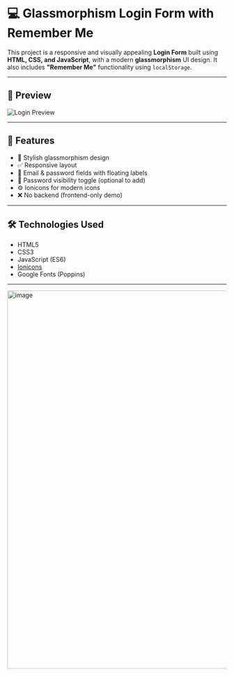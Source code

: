 # 💻 Glassmorphism Login Form with Remember Me

This project is a responsive and visually appealing **Login Form** built using **HTML, CSS, and JavaScript**, with a modern **glassmorphism** UI design. It also includes **"Remember Me"** functionality using `localStorage`.

---

## 📸 Preview

![Login Preview](./screenshot.png) <!-- Replace with actual screenshot path -->

---

## 🚀 Features

- 🎨 Stylish glassmorphism design
- ✅ Responsive layout
- 📧 Email & password fields with floating labels
- 🧠 Password visibility toggle (optional to add)
- ⚙️ Ionicons for modern icons
- ❌ No backend (frontend-only demo)

---

## 🛠️ Technologies Used

- HTML5
- CSS3
- JavaScript (ES6)
- [Ionicons](https://ionic.io/ionicons)
- Google Fonts (Poppins)

---
<img width="1376" height="869" alt="image" src="https://github.com/user-attachments/assets/434667bc-7fe6-474d-b5ba-721e0041dff6" />

